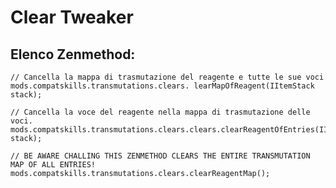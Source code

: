 # Clear Tweaker

## Elenco Zenmethod:

    // Cancella la mappa di trasmutazione del reagente e tutte le sue voci
    mods.compatskills.transmutations.clears. learMapOfReagent(IItemStack stack);
    
    // Cancella la voce del reagente nella mappa di trasmutazione delle voci.
    mods.compatskills.transmutations.clears.clears.clearReagentOfEntries(IItemStack stack);
    
    // BE AWARE CHALLING THIS ZENMETHOD CLEARS THE ENTIRE TRANSMUTATION MAP OF ALL ENTRIES!
    mods.compatskills.transmutations.clears.clearReagentMap();